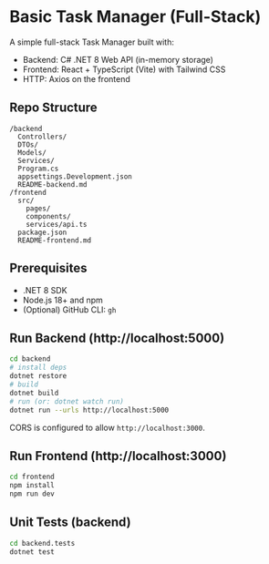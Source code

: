 # Basic Task Manager (Full-Stack)

A simple full-stack Task Manager built with:
- Backend: C# .NET 8 Web API (in-memory storage)
- Frontend: React + TypeScript (Vite) with Tailwind CSS
- HTTP: Axios on the frontend

## Repo Structure
```
/backend
  Controllers/
  DTOs/
  Models/
  Services/
  Program.cs
  appsettings.Development.json
  README-backend.md
/frontend
  src/
    pages/
    components/
    services/api.ts
  package.json
  README-frontend.md
```

## Prerequisites
- .NET 8 SDK
- Node.js 18+ and npm
- (Optional) GitHub CLI: `gh`

## Run Backend (http://localhost:5000)
```bash
cd backend
# install deps
dotnet restore
# build
dotnet build
# run (or: dotnet watch run)
dotnet run --urls http://localhost:5000
```
CORS is configured to allow `http://localhost:3000`.

## Run Frontend (http://localhost:3000)
```bash
cd frontend
npm install
npm run dev
```

## Unit Tests (backend)
```bash
cd backend.tests
dotnet test
```


